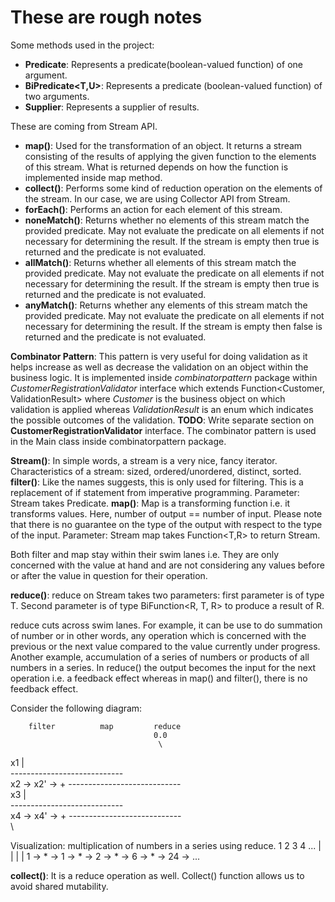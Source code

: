 # These are rough notes


     
Some methods used in the project:
     


- **Predicate<T>**: Represents a predicate(boolean-valued function) of one argument.
- **BiPredicate<T,U>**: Represents a predicate (boolean-valued function) of two arguments.
- **Supplier<T>**: Represents a supplier of results.

These are coming from Stream API.
- **map()**: Used for the transformation of an object.  It returns a stream consisting of the results of applying the given function to the elements of this stream. What is returned depends on how the function is implemented inside map method.
- **collect()**: Performs some kind of reduction operation on the elements of the stream. In our case, we are using Collector API from Stream.  
- **forEach()**: Performs an action for each element of this stream. 
- **noneMatch()**: Returns whether no elements of this stream match the provided predicate. May not evaluate the predicate on all elements if not necessary for determining the result. If the stream is empty then true is returned and the predicate is not evaluated. 
- **allMatch()**: Returns whether all elements of this stream match the provided predicate. May not evaluate the predicate on all elements if not necessary for determining the result. If the stream is empty then true is returned and the predicate is not evaluated. 
- **anyMatch()**: Returns whether any elements of this stream match the provided predicate. May not evaluate the predicate on all elements if not necessary for determining the result. If the stream is empty then false is returned and the predicate is not evaluated. 

**Combinator Pattern**: This pattern is very useful for doing validation as it helps increase as well as decrease the validation on an object within the business logic. It is implemented inside _combinatorpattern_ package within _CustomerRegistrationValidator_ interface which extends Function<Customer, ValidationResult> where _Customer_ is the business object on which validation is applied whereas _ValidationResult_ is an enum which indicates the possible outcomes of the validation. **TODO**: Write separate section on **CustomerRegistrationValidator** interface.
The combinator pattern is used in the Main class inside combinatorpattern package.

**Stream()**: In simple words, a stream is a very nice, fancy iterator.
Characteristics of a stream: sized, ordered/unordered, distinct, sorted.
**filter()**: Like the names suggests, this is only used for filtering. This is a replacement of if statement from imperative programming. Parameter: Stream<T> takes Predicate<T>.
**map()**: Map is a transforming function i.e. it transforms values. Here, number of output == number of input. Please note that there is no guarantee on the type of the output with respect to the type of the input. Parameter: Stream<T> map takes Function<T,R> to return Stream<R>.

Both filter and map stay within their swim lanes i.e. They are only concerned with the value at hand and are not considering any values before or after the value in question for their operation.

**reduce()**: reduce on Stream<T> takes two parameters:
first parameter is of type T. 
Second parameter is of type BiFunction<R, T, R> to produce a result of R.  

reduce cuts across swim lanes. For example, it can be use to do summation of number or in other words, any operation which is concerned with the previous or the next value compared to the value currently under progress. Another example, accumulation of a series of numbers or products of all numbers in a series. 
In reduce() the output becomes the input for the next operation i.e. a feedback effect whereas in map() and filter(), there is no feedback effect.

Consider the following diagram:

		filter			map			reduce
									0.0
									 \
x1		  |							  \
----------------------------		   \
x2		  ->			x2'		->		+
----------------------------			 \
x3		  |								  \
----------------------------			   \
x4 		  ->			x4'		->			+
----------------------------				 \
											  \


Visualization: multiplication of numbers in a series using reduce.
	 1	  	   2		 3		   4		  ...
	 |	  	   | 		 |		   |
1 -> * -> 1 -> * -> 2 -> * -> 6 -> * -> 24 -> ...

**collect()**: It is a reduce operation as well. Collect() function allows us to avoid shared mutability.




